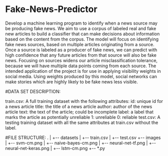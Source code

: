 # Fake-News-Predictor
Develop a machine learning program to identify when a news source may be producing fake news. We aim to use a corpus of labeled real and fake new articles to build a classifier that can make decisions about information based on the content from the corpus. The model will focus on identifying fake news sources, based on multiple articles originating from a source. Once a source is labeled as a producer of fake news, we can predict with high confidence that any future articles from that source will also be fake news. Focusing on sources widens our article misclassification tolerance, because we will have multiple data points coming from each source.
The intended application of the project is for use in applying visibility weights in social media. Using weights produced by this model, social networks can make stories which are highly likely to be fake news less visible.

#DATA SET DESCRIPTION:

train.csv: A full training dataset with the following attributes:
id: unique id for a news article
title: the title of a news article
author: author of the news article
text: the text of the article; could be incomplete
label: a label that marks the article as potentially unreliable
1: unreliable
0: reliable
test.csv: A testing training dataset with all the same attributes at train.csv without the label.

#FILE STRUCTURE:
.
|
+-- datasets
|   +-- train.csv
|   +-- test.csv
+-- images
|   +-- svm-cm.png
|   +-- naive-bayes-cm.png
|   +-- neural-net-tf.png
|   +-- neural-net-keras.png
|   +-- lstm-cm.png
+-- *.py
